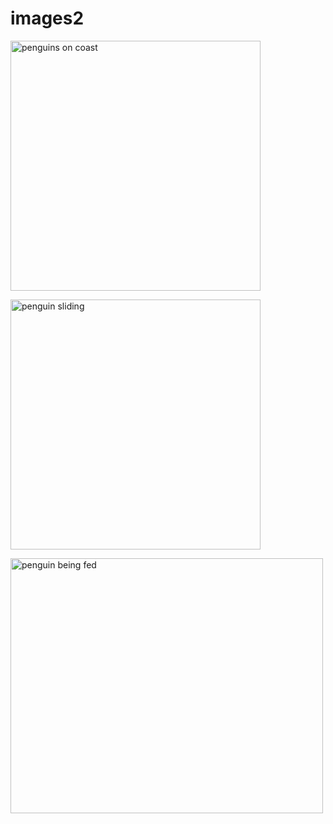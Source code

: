# images2
<!DOCTYPE html>
<html lang="en-US">
    <head>
        <title>Penguin photos</title>
        <meta charset="UTF-8">
        <meta name="viewport" content="width=device-width, initial-scale=1.0">
        <meta name="author" content="John Enestvedt">
        <meta name="keywords" content="penguins">
        <meta name="description" content=" welcome to my gallery of penguins">  
    </head>

 <body>
<img src="https://access-ci.org/wp-content/uploads/2023/07/penguin-1536x1024.jpg" 
alt="penguins on coast" 
width="400px" height="400px"/>

<a href="https://access-ci.org/wp-content/uploads/2023/07/penguin-1536x1024.jpg" target="link"></a>

<img src="https://s3.animalia.bio/animals/photos/small/1x1/emperor-penguins-3.webp?id=f6f1ea1f562e1716757f1785f1478fbf" 
alt="penguin sliding" 
width="400px" height="400px"/>

<a href="https://animalia.bio/emperor-penguin" target="link"></a>

<img src="https://amywhiteheadresearch.wordpress.com/wp-content/uploads/2014/02/7211911226607636c9145ade61e54908.jpeg?w=611&h=408" 
alt="penguin being fed" 
width="500px" height="408px"/>

<a href="https://amywhiteheadresearch.wordpress.com/wp-content/uploads/2014/02/7211911226607636c9145ade61e54908.jpeg?w=611&h=408" target="link"></a>
    </body>
</html>
